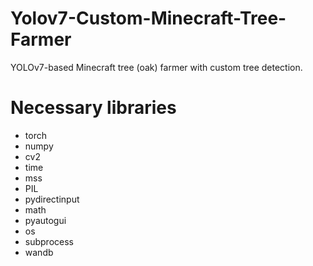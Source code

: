 # Yolov7-Custom-Minecraft-Tree-Farmer
YOLOv7-based Minecraft tree (oak) farmer with custom tree detection.

# Necessary libraries
-  torch
-  numpy 
-  cv2
-  time
-  mss
-  PIL 
-  pydirectinput
-  math
-  pyautogui
-  os
-  subprocess
-  wandb

